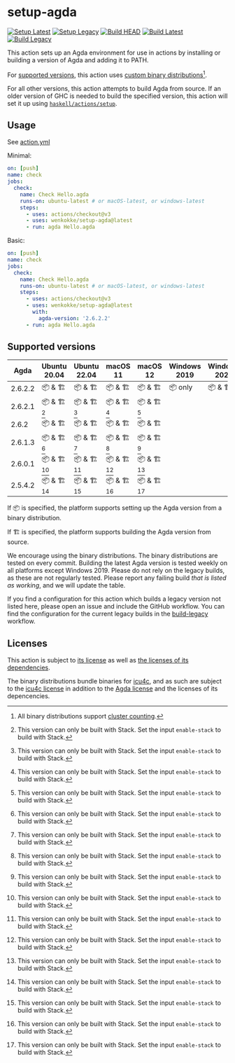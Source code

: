 # setup-agda

[![Setup Latest](https://github.com/wenkokke/setup-agda/actions/workflows/setup-latest.yml/badge.svg)](https://github.com/wenkokke/setup-agda/actions/workflows/setup-latest.yml)
[![Setup Legacy](https://github.com/wenkokke/setup-agda/actions/workflows/setup-legacy.yml/badge.svg)](https://github.com/wenkokke/setup-agda/actions/workflows/setup-legacy.yml)
[![Build HEAD](https://github.com/wenkokke/setup-agda/actions/workflows/build-HEAD.yml/badge.svg)](https://github.com/wenkokke/setup-agda/actions/workflows/build-HEAD.yml)
[![Build Latest](https://github.com/wenkokke/setup-agda/actions/workflows/build-latest.yml/badge.svg)](https://github.com/wenkokke/setup-agda/actions/workflows/build-latest.yml)
[![Build Legacy](https://github.com/wenkokke/setup-agda/actions/workflows/build-legacy.yml/badge.svg)](https://github.com/wenkokke/setup-agda/actions/workflows/build-legacy.yml)


This action sets up an Agda environment for use in actions by installing or building a version of Agda and adding it to PATH.

For [supported versions](#supported-versions), this action uses [custom binary distributions][custom binary distributions][^0].

For all other versions, this action attempts to build Agda from source. If an older version of GHC is needed to build the specified version, this action will set it up using [`haskell/actions/setup`].

[^0]: All binary distributions support [cluster counting].

## Usage

See [action.yml](action.yml)

Minimal:

```yaml
on: [push]
name: check
jobs:
  check:
    name: Check Hello.agda
    runs-on: ubuntu-latest # or macOS-latest, or windows-latest
    steps:
      - uses: actions/checkout@v3
      - uses: wenkokke/setup-agda@latest
      - run: agda Hello.agda
```

Basic:

```yaml
on: [push]
name: check
jobs:
  check:
    name: Check Hello.agda
    runs-on: ubuntu-latest # or macOS-latest, or windows-latest
    steps:
      - uses: actions/checkout@v3
      - uses: wenkokke/setup-agda@latest
        with:
          agda-version: '2.6.2.2'
      - run: agda Hello.agda
```

## Supported versions

| Agda    | Ubuntu 20.04 | Ubuntu 22.04 | macOS 11   | macOS 12   | Windows 2019 | Windows 2022 |
| ------- | ------------ | ------------ | ---------- | ---------- | ------------ | ------------ |
| 2.6.2.2 | 📦 & 🏗       | 📦 & 🏗       | 📦 & 🏗     | 📦 & 🏗     | 📦 only      | 📦 & 🏗       |
| 2.6.2.1 | 📦 & 🏗[^1]   | 📦 & 🏗[^1]   | 📦 & 🏗[^1] | 📦 & 🏗[^1] |              |              |
| 2.6.2   | 📦 & 🏗       | 📦 & 🏗       | 📦 & 🏗     | 📦 & 🏗     |              |              |
| 2.6.1.3 | 📦 & 🏗[^1]   | 📦 & 🏗[^1]   | 📦 & 🏗[^1] | 📦 & 🏗[^1] |              |              |
| 2.6.0.1 | 📦 & 🏗[^1]   | 📦 & 🏗[^1]   | 📦 & 🏗[^1] | 📦 & 🏗[^1] |              |              |
| 2.5.4.2 | 📦 & 🏗[^1]   | 📦 & 🏗[^1]   | 📦 & 🏗[^1] | 📦 & 🏗[^1] |              |              |

If 📦 is specified, the platform supports setting up the Agda version from a binary distribution.

If 🏗 is specified, the platform supports building the Agda version from source.

We encourage using the binary distributions. The binary distributions are tested on every commit. Building the latest Agda version is tested weekly on all platforms except Windows 2019. Please do not rely on the legacy builds, as these are not regularly tested. Please report any failing build _that is listed as working_, and we will update the table.

If you find a configuration for this action which builds a legacy version not listed here, please open an issue and include the GitHub workflow. You can find the configuration for the current legacy builds in the [build-legacy] workflow.

[^1]: This version can only be built with Stack. Set the input `enable-stack` to build with Stack.

## Licenses

This action is subject to [its license] as well as [the licenses of its dependencies].

The binary distributions bundle binaries for [icu4c], and as such are subject to the [icu4c license] in addition to the [Agda license] and the licenses of its depencencies.

[custom binary distributions]: https://github.com/wenkokke/setup-agda/releases/tag/latest
[cluster counting]: https://agda.readthedocs.io/en/latest/tools/generating-latex.html#counting-extended-grapheme-clusters
[`haskell/actions/setup`]: https://github.com/haskell/actions/tree/main/setup#readme
[build-legacy]: .github/workflows/build-legacy.yml
[icu4c]: https://unicode-org.github.io/icu/userguide/icu4c
[icu4c license]: https://github.com/unicode-org/icu/blob/main/icu4c/LICENSE
[agda license]: https://github.com/agda/agda/blob/master/LICENSE
[its license]: https://github.com/wenkokke/setup-agda/blob/main/LICENSE
[the licenses of its dependencies]: https://github.com/wenkokke/setup-agda/blob/main/dist/licenses.txt
